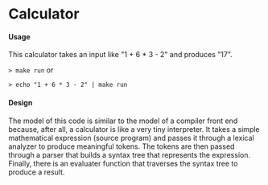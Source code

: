 # Calculator
#### Usage
This calculator takes an input like "1 + 6 * 3 - 2" and produces "17".

`> make run` or

`> echo "1 + 6 * 3 - 2" | make run`

#### Design
The model of this code is similar to the model of a compiler front end because, after all, a calculator is like a very tiny interpreter. It takes a simple mathematical expression (source program) and passes it through a lexical analyzer to produce meaningful tokens. The tokens are then passed through a parser that builds a syntax tree that represents the expression. Finally, there is an evaluater function that traverses the syntax tree to produce a result.
